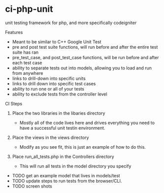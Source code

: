 ci-php-unit
===========

unit testing framework for php, and more specifically codeigniter

Features 

* Meant to be similar to C++ Google Unit Test
* pre and post test suite functions, will run before and after the entire test suite has ran 
* pre_test_case, and post_test_case functions, will be run before and after each test case 
* ability to separate tests out into models, allowing you to load and run from anywhere
* links to drill-down into specific units
* links to drill down into specific test cases 
* ability to run one or all of your tests 
* ability to exclude tests from the controller level 

CI Steps 

1) Place the two libraries in the libaries directory

    * Mostly all of the code lives here and drives everything you need to have 
      a successful unit testin environment. 
 
2) Place the views in the views directory 

    * Modify as you see fit, this is just an example of how to do this. 

3) Place run_all_tests.php in the Controllers directory 

    * This will run all tests in the model directory you specify

* TODO get an example model that lives in models/test
* TODO update steps to run tests from the browser/CLI. 
* TODO screen shots 
